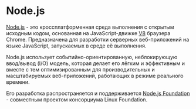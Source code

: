 # Node.js

[Node.js](https://nodejs.org/en/) - это кроссплатформенная среда выполнения с открытым исходным кодом, основанная на JavaScript-движке [V8](#v8) браузера Chrome. Предназначена для разработки серверных веб-приложений на языке JavaScript, запускаемых в среде её выполнения.

Node.js использует событийно-ориентированную, неблокирующую ввод/вывод (I/O) модель, которая делает его лёгким и эффективным и вместе с тем оптимизированным для производительных и масштабируемых веб-приложений, работающих в режиме реального времени.

Его разработка распространяется и поддерживается [Node.js Foundation](https://nodejs.org/en/foundation/) - совместным проектом консорциума Linux Foundation.
